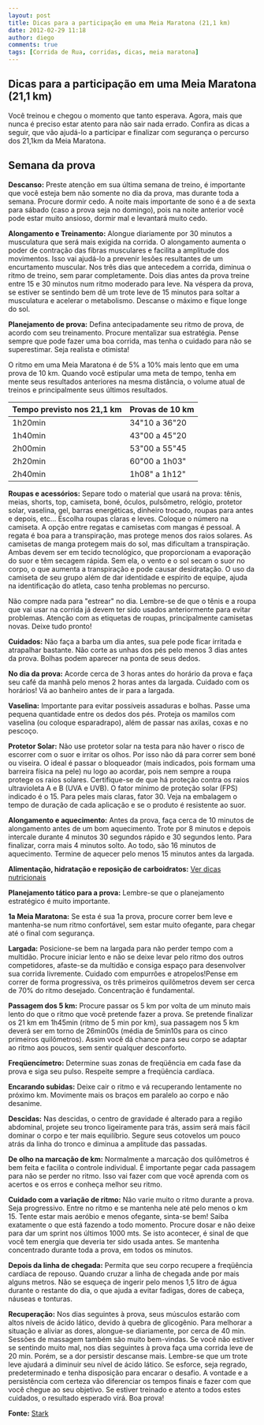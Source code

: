 ```yaml
---
layout: post
title: Dicas para a participação em uma Meia Maratona (21,1 km) 
date: 2012-02-29 11:18
author: diego
comments: true
tags: [Corrida de Rua, corridas, dicas, meia maratona]
---
```


## Dicas para a participação em uma Meia Maratona (21,1 km)

Você treinou e chegou o momento que tanto esperava. Agora, mais que nunca é preciso estar atento para não sair nada errado. Confira as dicas a seguir, que vão ajudá-lo a participar e finalizar com segurança o percurso dos 21,1km da Meia Maratona.

## Semana da prova

**Descanso:** Preste atenção em sua última semana de treino, é importante que você esteja bem não somente no dia da prova, mas durante toda a semana. Procure dormir cedo. A noite mais importante de sono é a de sexta para sábado (caso a prova seja no domingo), pois na noite anterior você pode estar muito ansioso, dormir mal e levantará muito cedo.

**Alongamento e Treinamento:** Alongue diariamente por 30 minutos a musculatura que será mais exigida na corrida. O alongamento aumenta o poder de contração das fibras musculares e facilita a amplitude dos movimentos. Isso vai ajudá-lo a prevenir lesões resultantes de um encurtamento muscular. Nos três dias que antecedem a corrida, diminua o ritmo de treino, sem parar completamente. Dois dias antes da prova treine entre 15 e 30 minutos num ritmo moderado para leve. Na véspera da prova, se estiver se sentindo bem dê um trote leve de 15 minutos para soltar a musculatura e acelerar o metabolismo. Descanse o máximo e fique longe do sol.

**Planejamento de prova:** Defina antecipadamente seu ritmo de prova, de acordo com seu treinamento. Procure mentalizar sua estratégia. Pense sempre que pode fazer uma boa corrida, mas tenha o cuidado para não se superestimar. Seja realista e otimista!

O ritmo em uma Meia Maratona é de 5% a 10% mais lento que em uma prova de 10 km. Quando você estipular uma meta de tempo, tenha em mente seus resultados anteriores na mesma distância, o volume atual de treinos e principalmente seus últimos resultados.

| Tempo previsto nos 21,1 km | Provas de 10 km |  
| -------------------------- | --------------- | 
|                    1h20min |   34"10 a 36"20 | 
|                    1h40min |   43"00 a 45"20 | 
|                    2h00min |   53"00 a 55"45 | 
|                    2h20min |   60"00 a 1h03" | 
|                    2h40min |   1h08" a 1h12" | 

**Roupas e acessórios:** Separe todo o material que usará na prova: tênis, meias, shorts, top, camiseta, boné, óculos, pulsômetro, relógio, protetor solar, vaselina, gel, barras energéticas, dinheiro trocado, roupas para antes e depois, etc... Escolha roupas claras e leves. Coloque o número na camiseta. A opção entre regatas e camisetas com mangas é pessoal. A regata é boa para a transpiração, mas protege menos dos raios solares. As camisetas de manga protegem mais do sol, mas dificultam a transpiração. Ambas devem ser em tecido tecnológico, que proporcionam a evaporação do suor e têm secagem rápida. Sem ela, o vento e o sol secam o suor no corpo, o que aumenta a transpiração e pode causar desidratação. O uso da camiseta de seu grupo além de dar identidade e espírito de equipe, ajuda na identificação do atleta, caso tenha problemas no percurso.

Não compre nada para "estrear" no dia. Lembre-se de que o tênis e a roupa que vai usar na corrida já devem ter sido usados anteriormente para evitar problemas. Atenção com as etiquetas de roupas, principalmente camisetas novas. Deixe tudo pronto!

**Cuidados:** Não faça a barba um dia antes, sua pele pode ficar irritada e atrapalhar bastante. Não corte as unhas dos pés pelo menos 3 dias antes da prova. Bolhas podem aparecer na ponta de seus dedos.

**No dia da prova:** Acorde cerca de 3 horas antes do horário da prova e faça seu café da manhã pelo menos 2 horas antes da largada. Cuidado com os horários! Vá ao banheiro antes de ir para a largada.

**Vaselina:** Importante para evitar possíveis assaduras e bolhas. Passe uma pequena quantidade entre os dedos dos pés. Proteja os mamilos com vaselina (ou coloque esparadrapo), além de passar nas axilas, coxas e no pescoço.

**Protetor Solar:** Não use protetor solar na testa para não haver o risco de escorrer com o suor e irritar os olhos. Por isso não dá para correr sem boné ou viseira. O ideal é passar o bloqueador (mais indicados, pois formam uma barreira física na pele) nu logo ao acordar, pois nem sempre a roupa protege os raios solares. Certifique-se de que há proteção contra os raios ultravioleta A e B (UVA e UVB). O fator mínimo de proteção solar (FPS) indicado é o 15. Para peles mais claras, fator 30. Veja na embalagem o tempo de duração de cada aplicação e se o produto é resistente ao suor.

**Alongamento e aquecimento:** Antes da prova, faça cerca de 10 minutos de alongamento antes de um bom aquecimento. Trote por 8 minutos e depois intercale durante 4 minutos 30 segundos rápido e 30 segundos lento. Para finalizar, corra mais 4 minutos solto. Ao todo, são 16 minutos de aquecimento. Termine de aquecer pelo menos 15 minutos antes da largada.

**Alimentação, hidratação e reposição de carboidratos:** <a href="http://dronan.github.io/dicas-nutricionais-para-meia-maratona/">Ver dicas nutricionais</a>

**Planejamento tático para a prova:** Lembre-se que o planejamento estratégico é muito importante.

**1a Meia Maratona:** Se esta é sua 1a prova, procure correr bem leve e mantenha-se num ritmo confortável, sem estar muito ofegante, para chegar até o final com segurança.

**Largada:** Posicione-se bem na largada para não perder tempo com a multidão. Procure iniciar lento e não se deixe levar pelo ritmo dos outros competidores, afaste-se da multidão e consiga espaço para desenvolver sua corrida livremente. Cuidado com empurrões e atropelos!Pense em correr de forma progressiva, os três primeiros quilômetros devem ser cerca de 70% do ritmo desejado. Concentração é fundamental.

**Passagem dos 5 km:** Procure passar os 5 km por volta de um minuto mais lento do que o ritmo que você pretende fazer a prova. Se pretende finalizar os 21 km em 1h45min (ritmo de 5 min por km), sua passagem nos 5 km deverá ser em torno de 26min00s (média de 5min10s para os cinco primeiros quilômetros). Assim você dá chance para seu corpo se adaptar ao ritmo aos poucos, sem sentir qualquer desconforto.

**Freqüencímetro:** Determine suas zonas de freqüência em cada fase da prova e siga seu pulso. Respeite sempre a freqüência cardíaca.

**Encarando subidas:** Deixe cair o ritmo e vá recuperando lentamente no próximo km. Movimente mais os braços em paralelo ao corpo e não desanime.

**Descidas:** Nas descidas, o centro de gravidade é alterado para a região abdominal, projete seu tronco ligeiramente para trás, assim será mais fácil dominar o corpo e ter mais equilíbrio. Segure seus cotovelos um pouco atrás da linha do tronco e diminua a amplitude das passadas.

**De olho na marcação de km:** Normalmente a marcação dos quilômetros é bem feita e facilita o controle individual. É importante pegar cada passagem para não se perder no ritmo. Isso vai fazer com que você aprenda com os acertos e os erros e conheça melhor seu ritmo.

**Cuidado com a variação de ritmo:** Não varie muito o ritmo durante a prova. Seja progressivo. Entre no ritmo e se mantenha nele até pelo menos o km 15. Tente estar mais aeróbio e menos ofegante, sinta-se bem! Saiba exatamente o que está fazendo a todo momento.
Procure dosar e não deixe para dar um sprint nos últimos 1000 mts. Se isto acontecer, é sinal de que você tem energia que deveria ter sido usada antes. Se mantenha concentrado durante toda a prova, em todos os minutos.

**Depois da linha de chegada:** Permita que seu corpo recupere a freqüência cardíaca de repouso. Quando cruzar a linha de chegada ande por mais alguns metros. Não se esqueça de ingerir pelo menos 1,5 litro de água durante o restante do dia, o que ajuda a evitar fadigas, dores de cabeça, náuseas e tonturas.

**Recuperação:** Nos dias seguintes à prova, seus músculos estarão com altos níveis de ácido lático, devido à quebra de glicogênio. Para melhorar a situação e aliviar as dores, alongue-se diariamente, por cerca de 40 min. Sessões de massagem também são muito bem-vindas. Se você não estiver se sentindo muito mal, nos dias seguintes à prova faça uma corrida leve de 20 min. Porém, se a dor persistir descanse mais. Lembre-se que um trote leve ajudará a diminuir seu nível de ácido lático.
Se esforce, seja regrado, predeterminado e tenha disposição para encarar o desafio. A vontade e a persistência com certeza vão diferenciar os tempos finais e fazer com que você chegue ao seu objetivo. Se estiver treinado e atento a todos estes cuidados, o resultado esperado virá. Boa prova!

**Fonte:** <a href="http://www.starkonline.com.br/content/aplicacao/stark/treinamento/gerados/dicas_maratona.asp" target="_blank">Stark</a>
